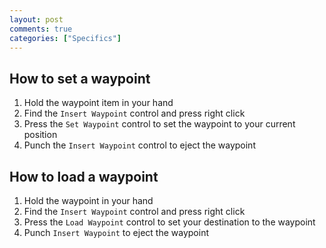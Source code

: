 ```yaml
---
layout: post
comments: true
categories: ["Specifics"]
---
```


## How to set a waypoint

1. Hold the waypoint item in your hand
2. Find the `Insert Waypoint` control and press right click
3. Press the `Set Waypoint` control to set the waypoint to your current position
4. Punch the `Insert Waypoint` control to eject the waypoint

## How to load a waypoint

1. Hold the waypoint in your hand
2. Find the `Insert Waypoint` control and press right click
3. Press the `Load Waypoint` control to set your destination to the waypoint
4. Punch `Insert Waypoint` to eject the waypoint